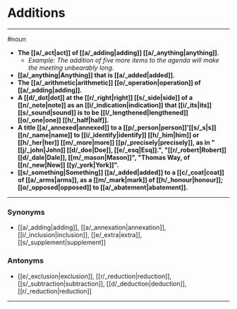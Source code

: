 # Additions
---
#noun
- **The [[a/_act|act]] of [[a/_adding|adding]] [[a/_anything|anything]].**
	- _Example: The addition of five more items to the agenda will make the meeting unbearably long._
- **[[a/_anything|Anything]] that is [[a/_added|added]].**
- **The [[a/_arithmetic|arithmetic]] [[o/_operation|operation]] of [[a/_adding|adding]].**
- **A [[d/_dot|dot]] at the [[r/_right|right]] [[s/_side|side]] of a [[n/_note|note]] as an [[i/_indication|indication]] that [[i/_its|its]] [[s/_sound|sound]] is to be [[l/_lengthened|lengthened]] [[o/_one|one]] [[h/_half|half]].**
- **A title [[a/_annexed|annexed]] to a [[p/_person|person]]'[[s/_s|s]] [[n/_name|name]] to [[i/_identify|identify]] [[h/_him|him]] or [[h/_her|her]] [[m/_more|more]] [[p/_precisely|precisely]], as in "[[j/_john|John]] [[d/_doe|Doe]], [[e/_esq|Esq]].", "[[r/_robert|Robert]] [[d/_dale|Dale]], [[m/_mason|Mason]]", "Thomas Way, of [[n/_new|New]] [[y/_york|York]]".**
- **[[s/_something|Something]] [[a/_added|added]] to a [[c/_coat|coat]] of [[a/_arms|arms]], as a [[m/_mark|mark]] of [[h/_honour|honour]]; [[o/_opposed|opposed]] to [[a/_abatement|abatement]].**
---
### Synonyms
- [[a/_adding|adding]], [[a/_annexation|annexation]], [[i/_inclusion|inclusion]], [[e/_extra|extra]], [[s/_supplement|supplement]]
### Antonyms
- [[e/_exclusion|exclusion]], [[r/_reduction|reduction]], [[s/_subtraction|subtraction]], [[d/_deduction|deduction]], [[r/_reduction|reduction]]
---
